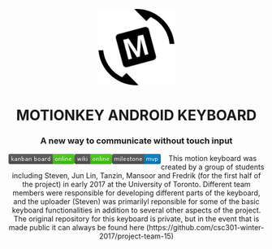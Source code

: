 <p align="center"><img src="./deliverables/artifacts/deliverable_2/logo/logo_letter_m_angle.jpg" alt="m_logo"></p>
<h1 align="center">MOTIONKEY ANDROID KEYBOARD</h1>
<h3 align="center">A new way to communicate without touch input</h3>

<p align="center">
  <a href="https://github.com/csc301-winter-2017/project-team-15/projects/1"><img src="./deliverables/artifacts/deliverable_2/badges/kanban board-online-brightgreen.jpg" alt="kanban_badge" style="float:left;"></a>
  <a href="https://github.com/csc301-winter-2017/project-team-15/wiki"><img src="./deliverables/artifacts/deliverable_2/badges/wiki-online-brightgreen.jpg" alt="wiki_badge" style="float:left;"></a>
  <a href="https://github.com/csc301-winter-2017/project-team-15/milestone/1"><img src="./deliverables/artifacts/deliverable_2/badges/milestone-mvp-blue.jpg" alt="milestone_badge" style="float:left;"></a>
</p>

<p align="center"> 
  This motion keyboard was created by a group of students including Steven, Jun Lin, Tanzin, Mansoor and Fredrik (for the first half of the project) in early 2017 at the University of Toronto. Different team members were responsible for developing different parts of the keyboard, and the uploader (Steven) was primarilyl reponsible for some of the basic keyboard functionalities in addition to several other aspects of the project.
  The original repository for this keyboard is private, but in the event that is made public it can always be found here (https://github.com/csc301-winter-2017/project-team-15)
</p>
